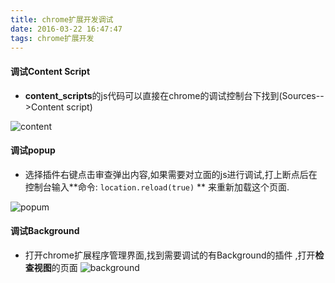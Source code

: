 ```yaml
---
title: chrome扩展开发调试
date: 2016-03-22 16:47:47
tags: chrome扩展开发
---
```


#### 调试Content Script

- **content_scripts**的js代码可以直接在chrome的调试控制台下找到(Sources-->Content script)

![content](https://gitee.com/zhangguodong/image/raw/master/picgo/content.png)

<!--more-->



#### 调试popup

- 选择插件右键点击审查弹出内容,如果需要对立面的js进行调试,打上断点后在控制台输入**命令: `location.reload(true)` ** 来重新加载这个页面.

![popum](https://gitee.com/zhangguodong/image/raw/master/picgo/popum.png)



#### 调试Background

- 打开chrome扩展程序管理界面,找到需要调试的有Background的插件 ,打开**检查视图**的页面
![background](https://gitee.com/zhangguodong/image/raw/master/picgo/background.png)